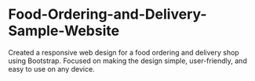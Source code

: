 # Food-Ordering-and-Delivery-Sample-Website
Created a responsive web design for a food ordering and delivery shop using Bootstrap. Focused on making the design simple, user-friendly, and easy to use on any device.
